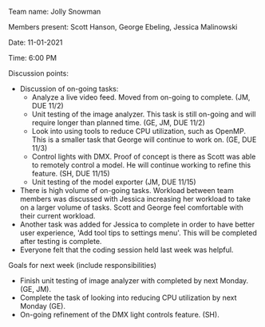 Team name: Jolly Snowman

Members present: Scott Hanson, George Ebeling, Jessica Malinowski

Date: 11-01-2021

Time: 6:00 PM

Discussion points:

- Discussion of on-going tasks:
    - Analyze a live video feed. Moved from on-going to complete. (JM, DUE 11/2)
    - Unit testing of the image analyzer. This task is still on-going and will require longer than planned time. (GE, JM, DUE 11/2)
    - Look into using tools to reduce CPU utilization, such as OpenMP. This is a smaller task that George will continue to work on. (GE, DUE 11/3)
    - Control lights with DMX. Proof of concept is there as Scott was able to remotely control a model. He will continue working to refine this feature. (SH, DUE 11/15)
    - Unit testing of the model exporter (JM, DUE 11/15)
- There is high volume of on-going tasks. Workload between team members was discussed with Jessica increasing her workload to take on a larger volume of tasks. Scott and George feel comfortable with their current workload.
- Another task was added for Jessica to complete in order to have better user experience, 'Add tool tips to settings menu'. This will be completed after testing is complete.
- Everyone felt that the coding session held last week was helpful.  

Goals for next week (include responsibilities)

- Finish unit testing of image analyzer with completed by next Monday. (GE, JM). 
- Complete the task of looking into reducing CPU utilization by next Monday (GE). 
- On-going refinement of the DMX light controls feature. (SH).
